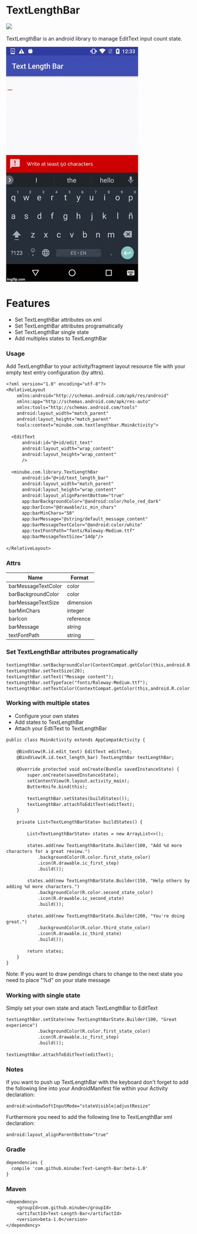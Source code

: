 # TextLengthBar
[![](https://www.jitpack.io/v/minube/Text-Length-Bar.svg)](https://www.jitpack.io/#minube/Text-Length-Bar)

TextLengthBar is an android library to manage EditText input count state.

![](art/text_length_bar.gif)

# Features

  - Set TextLengthBar attributes on xml
  - Set TextLengthBar attributes programatically
  - Set TextLengthBar single state
  - Add multiples states to TextLengthBar


### Usage

Add TextLengthBar to your activity/fragment layout resource file with your empty text entry configuration (by attrs).

```
<?xml version="1.0" encoding="utf-8"?>
<RelativeLayout
    xmlns:android="http://schemas.android.com/apk/res/android"
    xmlns:app="http://schemas.android.com/apk/res-auto"
    xmlns:tools="http://schemas.android.com/tools"
    android:layout_width="match_parent"
    android:layout_height="match_parent"
    tools:context="minube.com.textlengthbar.MainActivity">

  <EditText
      android:id="@+id/edit_text"
      android:layout_width="wrap_content"
      android:layout_height="wrap_content"
      />

  <minube.com.library.TextLengthBar
      android:id="@+id/text_length_bar"
      android:layout_width="match_parent"
      android:layout_height="wrap_content"
      android:layout_alignParentBottom="true"
      app:barBackgroundColor="@android:color/holo_red_dark"
      app:barIcon="@drawable/ic_min_chars"
      app:barMinChars="50"
      app:barMessage="@string/default_message_content"
      app:barMessageTextColor="@android:color/white"
      app:textFontPath="fonts/Raleway-Medium.ttf"
      app:barMessageTextSize="14dp"/>

</RelativeLayout>
```

### Attrs

| Name | Format |
| ------ | ------ |
| barMessageTextColor | color |
| barBackgroundColor | color |
| barMessageTextSize | dimension |
| barMinChars | integer |
| barIcon | reference |
| barMessage | string |
| textFontPath | string |

### Set TextLengthBar attributes programatically

```
textLengthBar.setBackgroundColor(ContextCompat.getColor(this,android.R.color.black));
textLengthBar.setTextSize(20);
textLengthBar.setText("Message content");
textLengthBar.setTypeface("fonts/Raleway-Medium.ttf");
textLengthBar.setTextColor(ContextCompat.getColor(this,android.R.color.holo_red_dark);
```

### Working with multiple states
   - Configure your own states
   - Add states to TextLengthBar
   - Attach your EdtiText to TextLengthBar


```
public class MainActivity extends AppCompatActivity {

    @BindView(R.id.edit_text) EditText editText;
    @BindView(R.id.text_length_bar) TextLengthBar textLengthBar;

    @Override protected void onCreate(Bundle savedInstanceState) {
        super.onCreate(savedInstanceState);
        setContentView(R.layout.activity_main);
        ButterKnife.bind(this);

        textLengthBar.setStates(buildStates());
        textLengthBar.attachToEditText(editText);
    }

    private List<TextLengthBarState> buildStates() {

        List<TextLengthBarState> states = new ArrayList<>();

        states.add(new TextLengthBarState.Builder(100, "Add %d more characters for a great review.")
            .backgroundColor(R.color.first_state_color)
            .icon(R.drawable.ic_first_step)
            .build());

        states.add(new TextLengthBarState.Builder(150, "Help others by adding %d more characters.")
            .backgroundColor(R.color.second_state_color)
            .icon(R.drawable.ic_second_state)
            .build());

        states.add(new TextLengthBarState.Builder(200, "You're doing great.")
            .backgroundColor(R.color.third_state_color)
            .icon(R.drawable.ic_third_state)
            .build());

        return states;
    }
}
```

Note: If you want to draw pendings chars to change to the next state you need to place "%d" on your state message

### Working with single state
Simply set your own state and atach TextLengthBar to EditText

```
textLengthBar.setState(new TextLengthBarState.Builder(100, "Great experience")
            .backgroundColor(R.color.first_state_color)
            .icon(R.drawable.ic_first_step)
            .build());

textLengthBar.attachToEditText(editText);
```

### Notes
If you want to push up TextLengthBar with the keyboard don't forget to add the following line into your AndroidManifest file within your Activity declaration:

```
android:windowSoftInputMode="stateVisible|adjustResize"
```

Furthermore you need to add the following line to TextLengthBar xml declaration:
```
android:layout_alignParentBottom="true"
```

### Gradle

```
dependencies {
  compile 'com.github.minube:Text-Length-Bar:beta-1.0'
}
```

### Maven

```
<dependency>
    <groupId>com.github.minube</groupId>
    <artifactId>Text-Length-Bar</artifactId>
    <version>beta-1.0</version>
</dependency>
```